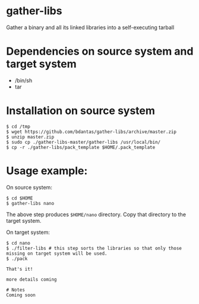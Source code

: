 # gather-libs
Gather a binary and all its linked libraries into a self-executing tarball

# Dependencies on source system and target system
- /bin/sh
- tar

# Installation on source system
```
$ cd /tmp
$ wget https://github.com/bdantas/gather-libs/archive/master.zip
$ unzip master.zip
$ sudo cp ./gather-libs-master/gather-libs /usr/local/bin/
$ cp -r ./gather-libs/pack_template $HOME/.pack_template
```

# Usage example:
On source system:
```
$ cd $HOME
$ gather-libs nano
```
The above step produces `$HOME/nano` directory. Copy that directory to the target system.

On target system:
```
$ cd nano
$ ./filter-libs # this step sorts the libraries so that only those missing on target system will be used.
$ ./pack

That's it!

more details coming

# Notes
Coming soon

